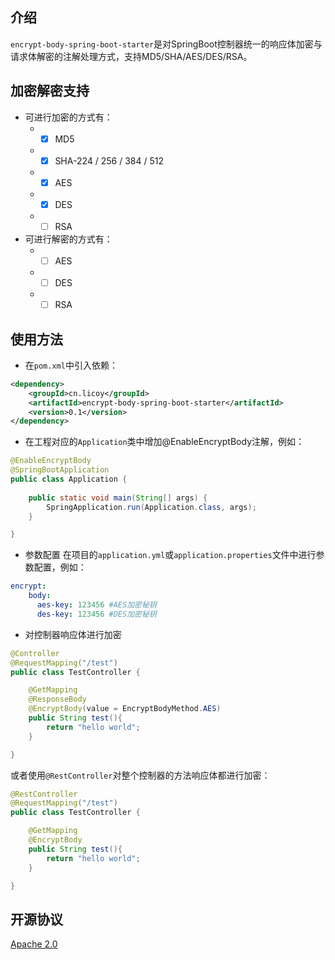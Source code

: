 ## 介绍
`encrypt-body-spring-boot-starter`是对SpringBoot控制器统一的响应体加密与请求体解密的注解处理方式，支持MD5/SHA/AES/DES/RSA。
## 加密解密支持
- 可进行加密的方式有：
    - - [x] MD5
    - - [x] SHA-224 / 256 / 384 / 512
    - - [x] AES
    - - [x] DES
    - - [ ] RSA
- 可进行解密的方式有：
    - - [ ] AES
    - - [ ] DES
    - - [ ] RSA
## 使用方法
- 在`pom.xml`中引入依赖：
```xml
<dependency>
    <groupId>cn.licoy</groupId>
    <artifactId>encrypt-body-spring-boot-starter</artifactId>
    <version>0.1</version>
</dependency>
```
- 在工程对应的`Application`类中增加@EnableEncryptBody注解，例如：
```java
@EnableEncryptBody
@SpringBootApplication
public class Application {
    
    public static void main(String[] args) {
        SpringApplication.run(Application.class, args);
    }

}
```
- 参数配置
在项目的`application.yml`或`application.properties`文件中进行参数配置，例如：
```yaml
encrypt:  
    body:
      aes-key: 123456 #AES加密秘钥
      des-key: 123456 #DES加密秘钥
```
- 对控制器响应体进行加密
```java
@Controller
@RequestMapping("/test")
public class TestController {

    @GetMapping
    @ResponseBody
    @EncryptBody(value = EncryptBodyMethod.AES)
    public String test(){
        return "hello world";
    }

}
```
或者使用`@RestController`对整个控制器的方法响应体都进行加密：
```java
@RestController
@RequestMapping("/test")
public class TestController {

    @GetMapping
    @EncryptBody
    public String test(){
        return "hello world";
    }

}
```
## 开源协议
[Apache 2.0](/LICENSE)
